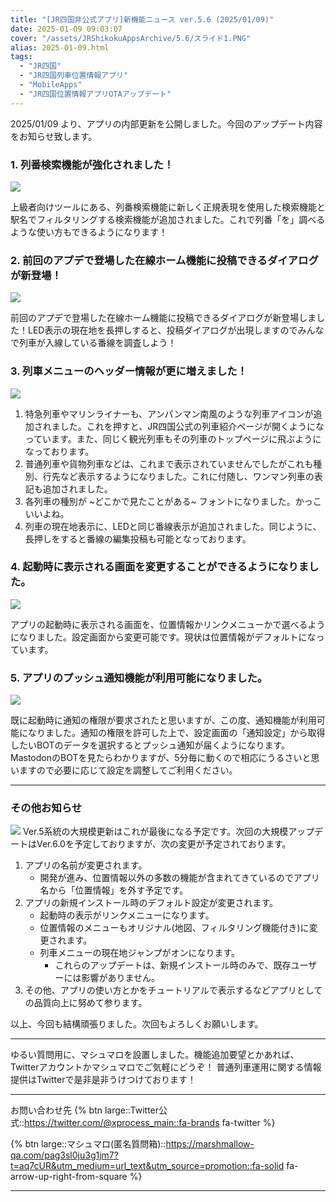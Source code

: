 ```yaml
---
title: "[JR四国非公式アプリ]新機能ニュース ver.5.6 (2025/01/09)"
date: 2025-01-09 09:03:07
cover: "/assets/JRShikokuAppsArchive/5.6/スライド1.PNG"
alias: 2025-01-09.html
tags:
  - "JR四国"
  - "JR四国列車位置情報アプリ"
  - "MobileApps"
  - "JR四国位置情報アプリOTAアップデート"
---
```


2025/01/09 より、アプリの内部更新を公開しました。今回のアップデート内容をお知らせ致します。

### **1\. 列番検索機能が強化されました！**
 
![](/assets/JRShikokuAppsArchive/5.6/スライド2.PNG)

上級者向けツールにある、列番検索機能に新しく正規表現を使用した検索機能と駅名でフィルタリングする検索機能が追加されました。これで列番「を」調べるような使い方もできるようになります！


### **2\. 前回のアプデで登場した在線ホーム機能に投稿できるダイアログが新登場！**
![](/assets/JRShikokuAppsArchive/5.6/スライド3.PNG)

前回のアプデで登場した在線ホーム機能に投稿できるダイアログが新登場しました！LED表示の現在地を長押しすると、投稿ダイアログが出現しますのでみんなで列車が入線している番線を調査しよう！


### **3\. 列車メニューのヘッダー情報が更に増えました！**
![](/assets/JRShikokuAppsArchive/5.6/スライド4.PNG)

1. 特急列車やマリンライナーも、アンパンマン南風のような列車アイコンが追加されました。これを押すと、JR四国公式の列車紹介ページが開くようになっています。また、同じく観光列車もその列車のトップページに飛ぶようになっております。
2. 普通列車や貨物列車などは、これまで表示されていませんでしたがこれも種別、行先など表示するようになりました。これに付随し、ワンマン列車の表記も追加されました。
3. 各列車の種別が ~どこかで見たことがある~ フォントになりました。かっこいいよね。
4. 列車の現在地表示に、LEDと同じ番線表示が追加されました。同じように、長押しをすると番線の編集投稿も可能となっております。


### **4\. 起動時に表示される画面を変更することができるようになりました。**
![](/assets/JRShikokuAppsArchive/5.6/スライド5.PNG)

アプリの起動時に表示される画面を、位置情報かリンクメニューかで選べるようになりました。設定画面から変更可能です。現状は位置情報がデフォルトになっています。


### **5\. アプリのプッシュ通知機能が利用可能になりました。**
![](/assets/JRShikokuAppsArchive/5.6/スライド6.PNG)

既に起動時に通知の権限が要求されたと思いますが、この度、通知機能が利用可能になりました。通知の権限を許可した上で、設定画面の「通知設定」から取得したいBOTのデータを選択するとプッシュ通知が届くようになります。MastodonのBOTを見たらわかりますが、5分毎に動くので相応にうるさいと思いますので必要に応じて設定を調整してご利用ください。

---

### **その他お知らせ**

![](/assets/JRShikokuAppsArchive/5.6/スライド7.PNG)
Ver.5系統の大規模更新はこれが最後になる予定です。次回の大規模アップデートはVer.6.0を予定しておりますが、次の変更が予定されております。
1. アプリの名前が変更されます。
   * 開発が進み、位置情報以外の多数の機能が含まれてきているのでアプリ名から「位置情報」を外す予定です。
2. アプリの新規インストール時のデフォルト設定が変更されます。
   * 起動時の表示がリンクメニューになります。
   * 位置情報のメニューもオリジナル(地図、フィルタリング機能付き)に変更されます。
   * 列車メニューの現在地ジャンプがオンになります。
     * これらのアップデートは、新規インストール時のみで、既存ユーザーには影響がありません。
3. その他、アプリの使い方とかをチュートリアルで表示するなどアプリとしての品質向上に努めて参ります。


以上、今回も結構頑張りました。次回もよろしくお願いします。

---

ゆるい質問用に、マシュマロを設置しました。機能追加要望とかあれば、Twitterアカウントかマシュマロでご気軽にどうぞ！
普通列車運用に関する情報提供はTwitterで是非是非うけつけております！

---

お問い合わせ先
{% btn large::Twitter公式::https://twitter.com/@xprocess_main::fa-brands fa-twitter %}

{% btn large::マシュマロ(匿名質問箱)::https://marshmallow-qa.com/pag3sl0ju3g1jm7?t=aq7cUR&utm_medium=url_text&utm_source=promotion::fa-solid fa-arrow-up-right-from-square %}

---
